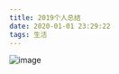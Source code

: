 ```yaml
---
title: 2019个人总结
date: 2020-01-01 23:29:22
tags: 生活
---
```


![image](https://images.pexels.com/photos/3381028/pexels-photo-3381028.jpeg?auto=compress&cs=tinysrgb&dpr=2&w=500)